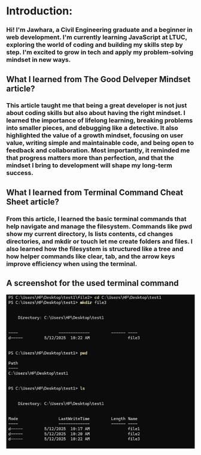 # Introduction:

### Hi! I'm Jawhara, a Civil Engineering graduate and a beginner in web development. I'm currently learning JavaScript at LTUC, exploring the world of coding and building my skills step by step. I'm excited to grow in tech and apply my problem-solving mindset in new ways.

## What I learned from The Good Delveper Mindset article?

### This article taught me that being a great developer is not just about coding skills but also about having the right mindset. I learned the importance of lifelong learning, breaking problems into smaller pieces, and debugging like a detective. It also highlighted the value of a growth mindset, focusing on user value, writing simple and maintainable code, and being open to feedback and collaboration. Most importantly, it reminded me that progress matters more than perfection, and that the mindset I bring to development will shape my long-term success.

## What I learned from Terminal Command Cheat Sheet article?

### From this article, I learned the basic terminal commands that help navigate and manage the filesystem. Commands like pwd show my current directory, ls lists contents, cd changes directories, and mkdir or touch let me create folders and files. I also learned how the filesystem is structured like a tree and how helper commands like clear, tab, and the arrow keys improve efficiency when using the terminal.


## A screenshot for the used terminal command

![terminalcomand](Capture1.JPG)
